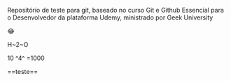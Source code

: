 Repositório de teste para git, baseado no curso Git e Github Essencial para o Desenvolvedor da plataforma Udemy, ministrado por Geek University


:joy:

H~2~O

10 ^4^ =1000

==teste==

